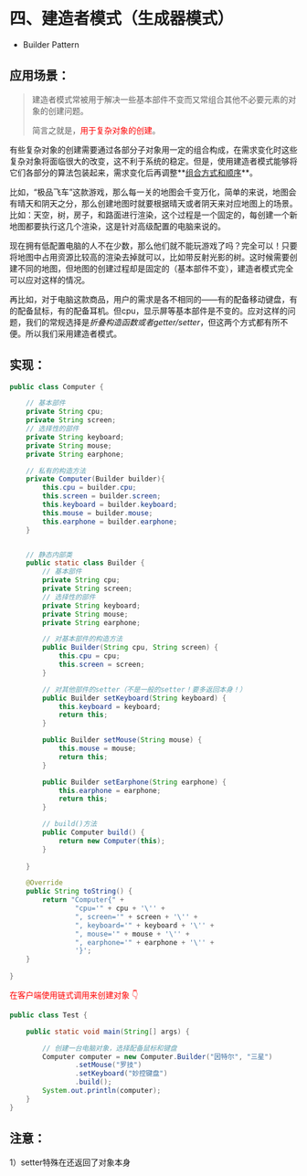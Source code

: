 # 四、建造者模式（生成器模式）

- Builder Pattern

## 应用场景：

> 建造者模式常被用于解决一些基本部件不变而又常组合其他不必要元素的对象的创建问题。
>
> 简言之就是，<font color='red'>用于复杂对象的创建</font>。



有些复杂对象的创建需要通过各部分子对象用一定的组合构成，在需求变化时这些复杂对象将面临很大的改变，这不利于系统的稳定。但是，使用建造者模式能够将它们各部分的算法包装起来，需求变化后再调整**<u>组合方式和顺序</u>**。

  比如，“极品飞车”这款游戏，那么每一关的地图会千变万化，简单的来说，地图会有晴天和阴天之分，那么创建地图时就要根据晴天或者阴天来对应地图上的场景。比如：天空，树，房子，和路面进行渲染，这个过程是一个固定的，每创建一个新地图都要执行这几个渲染，这是针对高级配置的电脑来说的。

  现在拥有低配置电脑的人不在少数，那么他们就不能玩游戏了吗？完全可以！只要将地图中占用资源比较高的渲染去掉就可以，比如带反射光影的树。这时候需要创建不同的地图，但地图的创建过程却是固定的（基本部件不变），建造者模式完全可以应对这样的情况。



再比如，对于电脑这款商品，用户的需求是各不相同的——有的配备移动键盘，有的配备鼠标，有的配备耳机。但cpu，显示屏等基本部件是不变的。应对这样的问题，我们的常规选择是*折叠构造函数或者getter/setter*，但这两个方式都有所不便。所以我们采用建造者模式。



## 实现：

```java
public class Computer {

    // 基本部件
    private String cpu;
    private String screen;
    // 选择性的部件
    private String keyboard;
    private String mouse;
    private String earphone;

    // 私有的构造方法
    private Computer(Builder builder){
        this.cpu = builder.cpu;
        this.screen = builder.screen;
        this.keyboard = builder.keyboard;
        this.mouse = builder.mouse;
        this.earphone = builder.earphone;
    }


    // 静态内部类
    public static class Builder {
        // 基本部件
        private String cpu;
        private String screen;
        // 选择性的部件
        private String keyboard;
        private String mouse;
        private String earphone;

        // 对基本部件的构造方法
        public Builder(String cpu, String screen) {
            this.cpu = cpu;
            this.screen = screen;
        }

        // 对其他部件的setter（不是一般的setter！要多返回本身！）
        public Builder setKeyboard(String keyboard) {
            this.keyboard = keyboard;
            return this;
        }

        public Builder setMouse(String mouse) {
            this.mouse = mouse;
            return this;
        }

        public Builder setEarphone(String earphone) {
            this.earphone = earphone;
            return this;
        }

        // build()方法
        public Computer build() {
            return new Computer(this);
        }
        
    }

    @Override
    public String toString() {
        return "Computer{" +
                "cpu='" + cpu + '\'' +
                ", screen='" + screen + '\'' +
                ", keyboard='" + keyboard + '\'' +
                ", mouse='" + mouse + '\'' +
                ", earphone='" + earphone + '\'' +
                '}';
    }
    
}
```



<font color='red'>在客户端使用链式调用来创建对象 👇</font>

```java
public class Test {

    public static void main(String[] args) {

        // 创建一台电脑对象，选择配备鼠标和键盘
        Computer computer = new Computer.Builder("因特尔", "三星")
                .setMouse("罗技")
                .setKeyboard("妙控键盘")
                .build();
        System.out.println(computer);
    }
}
```



## 注意：

1）setter特殊在还返回了对象本身